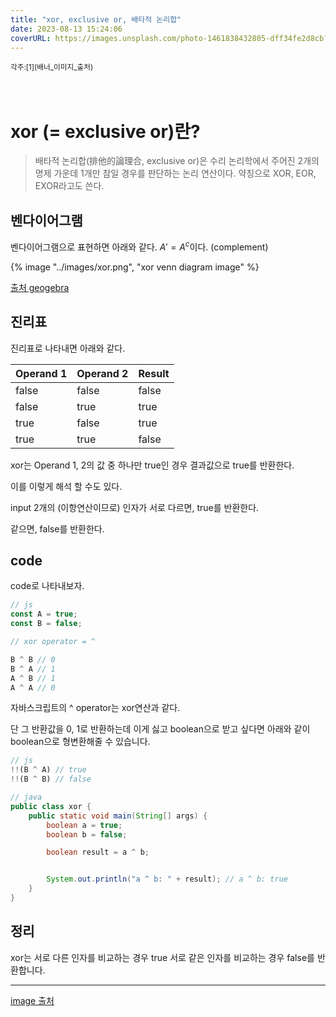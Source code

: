 ```yaml
---
title: "xor, exclusive or, 배타적 논리합"
date: 2023-08-13 15:24:06
coverURL: https://images.unsplash.com/photo-1461838432805-dff34fe2d8cb?ixlib=rb-4.0.3&ixid=M3wxMjA3fDB8MHxwaG90by1wYWdlfHx8fGVufDB8fHx8fA%3D%3D&auto=format&fit=crop&w=1770&q=80
---
```

<sup>
	각주:[1](배너_이미지_출처)
</sup>
<br />
<br />
<br />

# xor (= exclusive or)란?

> 배타적 논리합(排他的論理合, exclusive or)은 수리 논리학에서 주어진 2개의 명제 가운데 1개만 참일 경우를 판단하는 논리 연산이다. 약칭으로 XOR, EOR, EXOR라고도 쓴다.

## 벤다이어그램
벤다이어그램으로 표현하면 아래와 같다.
$A' = A^c$이다. (complement)

{% image "../images/xor.png", "xor venn diagram image" %}

<a href="https://www.geogebra.org/m/Pxm3Hump#material/HXUFNzJF">
출처 geogebra
</a>

## 진리표

진리표로 나타내면 아래와 같다.


| Operand 1 | Operand 2 | Result |
|-----------|-----------|--------|
|   false   |   false   |  false |
|   false   |   true    |  true  |
|   true    |   false   |  true  |
|   true    |   true    |  false |

xor는 Operand 1, 2의 값 중 하나만 true인 경우 결과값으로 true를 반환한다.

이를 이렇게 해석 할 수도 있다.

input 2개의 (이항연산이므로) 인자가 서로 다르면,
true를 반환한다.

같으면,
false를 반환한다.

## code

code로 나타내보자.

```js
// js
const A = true;
const B = false;

// xor operator = ^

B ^ B // 0
B ^ A // 1
A ^ B // 1
A ^ A // 0
```
자바스크립트의 ^ operator는 xor연산과 같다. 

단 그 반환값을 0, 1로 반환하는데 이게 싫고 boolean으로 받고 싶다면 아래와 같이 boolean으로 형변환해줄 수 있습니다.

```js
// js
!!(B ^ A) // true
!!(B ^ B) // false
```

```java
// java
public class xor {
	public static void main(String[] args) {
		boolean a = true;
		boolean b = false;

		boolean result = a ^ b;


		System.out.println("a ^ b: " + result); // a ^ b: true
	}
}
```

## 정리

xor는 서로 다른 인자를 비교하는 경우 true
서로 같은 인자를 비교하는 경우 false를 반환합니다.

---

<a name="배너 이미지 출처" href="https://images.unsplash.com/photo-1461838432805-dff34fe2d8cb?ixlib=rb-4.0.3&ixid=M3wxMjA3fDB8MHxwaG90by1wYWdlfHx8fGVufDB8fHx8fA%3D%3D&auto=format&fit=crop&w=1770&q=80">image 출처</a>